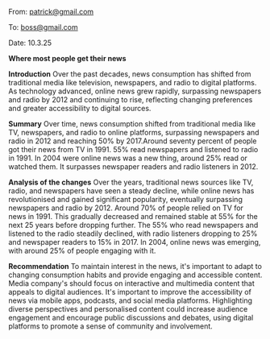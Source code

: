 From: patrick@gmail.com

To: boss@gmail.com

Date: 10.3.25

**Where most people get their news**

**Introduction**
Over the past decades, news consumption has shifted from traditional media like television, newspapers, and radio to digital platforms. As technology advanced, online news grew rapidly, surpassing newspapers and radio by 2012 and continuing to rise, reflecting changing preferences and greater accessibility to digital sources.

**Summary**
Over time, news consumption shifted from traditional media like TV, newspapers, and radio to online platforms, surpassing newspapers and radio in 2012 and reaching 50% by 2017.Around seventy percent of people got their news from TV in 1991. 55% read newspapers and listened to radio in 1991. In 2004 were online news was a new thing, around 25% read or watched them. It surpasses newspaper readers and radio listeners in 2012.

**Analysis of the changes**
Over the years, traditional news sources like TV, radio, and newspapers have seen a steady decline, while online news has revolutionised and gained significant popularity, eventually surpassing newspapers and radio by 2012. Around 70% of people relied on TV for news in 1991. This gradually decreased and remained stable at 55% for the next 25 years before dropping further. The 55% who read newspapers and listened to the radio steadily declined, with radio listeners dropping to 25% and newspaper readers to 15% in 2017. In 2004, online news was emerging, with around 25% of people engaging with it.

**Recommendation**
To maintain interest in the news, it's important to adapt to changing consumption habits and provide engaging and accessible content. Media company's should focus on interactive and multimedia content that appeals to digital audiences. It's important to improve the accessibility of news via mobile apps, podcasts, and social media platforms. Highlighting diverse perspectives and personalised content could increase audience engagement and encourage public discussions and debates, using digital platforms to promote a sense of community and involvement.
